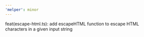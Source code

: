 ```yaml
---
'melper': minor
---
```


feat(escape-html.ts): add escapeHTML function to escape HTML characters in a given input string
